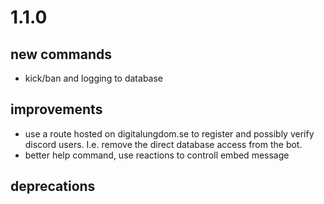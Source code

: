 # 1.1.0

## new commands

-   kick/ban and logging to database

## improvements

-   use a route hosted on digitalungdom.se to register and possibly verify discord users. I.e. remove the direct database access from the bot.
-   better help command, use reactions to controll embed message

## deprecations

